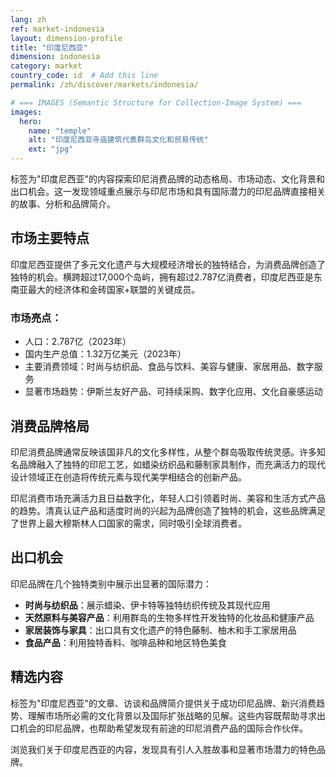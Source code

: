 ```yaml
---
lang: zh
ref: market-indonesia
layout: dimension-profile
title: "印度尼西亚"
dimension: indonesia
category: market
country_code: id  # Add this line
permalink: /zh/discover/markets/indonesia/

# === IMAGES (Semantic Structure for Collection-Image System) ===
images:
  hero:
    name: "temple"
    alt: "印度尼西亚寺庙建筑代表群岛文化和贸易传统"
    ext: "jpg"
---
```


标签为"印度尼西亚"的内容探索印尼消费品牌的动态格局、市场动态、文化背景和出口机会。这一发现领域重点展示与印尼市场和具有国际潜力的印尼品牌直接相关的故事、分析和品牌简介。

## 市场主要特点

印度尼西亚提供了多元文化遗产与大规模经济增长的独特结合，为消费品牌创造了独特的机会。横跨超过17,000个岛屿，拥有超过2.787亿消费者，印度尼西亚是东南亚最大的经济体和金砖国家+联盟的关键成员。

### 市场亮点：
- 人口：2.787亿（2023年）
- 国内生产总值：1.32万亿美元（2023年）
- 主要消费领域：时尚与纺织品、食品与饮料、美容与健康、家居用品、数字服务
- 显著市场趋势：伊斯兰友好产品、可持续采购、数字化应用、文化自豪感运动

## 消费品牌格局

印尼消费品牌通常反映该国非凡的文化多样性，从整个群岛吸取传统灵感。许多知名品牌融入了独特的印尼工艺，如蜡染纺织品和藤制家具制作，而充满活力的现代设计领域正在创造将传统元素与现代美学相结合的创新产品。

印尼消费市场充满活力且日益数字化，年轻人口引领着时尚、美容和生活方式产品的趋势。清真认证产品和适度时尚的兴起为品牌创造了独特的机会，这些品牌满足了世界上最大穆斯林人口国家的需求，同时吸引全球消费者。

## 出口机会

印尼品牌在几个独特类别中展示出显著的国际潜力：

- **时尚与纺织品**：展示蜡染、伊卡特等独特纺织传统及其现代应用
- **天然原料与美容产品**：利用群岛的生物多样性开发独特的化妆品和健康产品
- **家居装饰与家具**：出口具有文化遗产的特色藤制、柚木和手工家居用品
- **食品产品**：利用独特香料、咖啡品种和地区特色美食

## 精选内容

标签为"印度尼西亚"的文章、访谈和品牌简介提供关于成功印尼品牌、新兴消费趋势、理解市场所必需的文化背景以及国际扩张战略的见解。这些内容既帮助寻求出口机会的印尼品牌，也帮助希望发现有前途的印尼消费产品的国际合作伙伴。

浏览我们关于印度尼西亚的内容，发现具有引人入胜故事和显著市场潜力的特色品牌。